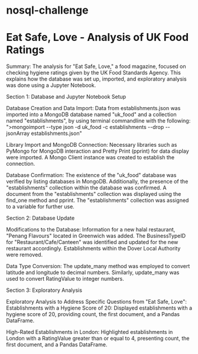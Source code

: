 # nosql-challenge

# Eat Safe, Love - Analysis of UK Food Ratings

Summary: 
The analysis for "Eat Safe, Love," a food magazine, focused on checking hygiene ratings given by the UK Food Standards Agency. This explains how the database was set up, imported, and exploratory analysis was done using a Jupyter Notebook.

Section 1: Database and Jupyter Notebook Setup

Database Creation and Data Import:
Data from establishments.json was imported into a MongoDB database named "uk_food" and a collection named "establishments", by using terminal commandline with the following:
">mongoimport --type json -d uk_food -c establishments --drop --jsonArray establishments.json"

Library Import and MongoDB Connection:
Necessary libraries such as PyMongo for MongoDB interaction and Pretty Print (pprint) for data display were imported. A Mongo Client instance was created to establish the connection.

Database Confirmation:
The existence of the "uk_food" database was verified by listing databases in MongoDB. Additionally, the presence of the "establishments" collection within the database was confirmed. A document from the "establishments" collection was displayed using the find_one method and pprint. The "establishments" collection was assigned to a variable for further use.


Section 2: Database Update

Modifications to the Database:
Information for a new halal restaurant, "Penang Flavours" located in Greenwich was added. The BusinessTypeID for "Restaurant/Cafe/Canteen" was identified and updated for the new restaurant accordingly. Establishments within the Dover Local Authority were removed.

Data Type Conversion:
The update_many method was employed to convert latitude and longitude to decimal numbers. Similarly, update_many was used to convert RatingValue to integer numbers.

Section 3: Exploratory Analysis

Exploratory Analysis to Address Specific Questions from "Eat Safe, Love":
Establishments with a Hygiene Score of 20:
Displayed establishments with a hygiene score of 20, providing count, the first document, and a Pandas DataFrame.

High-Rated Establishments in London:
Highlighted establishments in London with a RatingValue greater than or equal to 4, presenting count, the first document, and a Pandas DataFrame.





